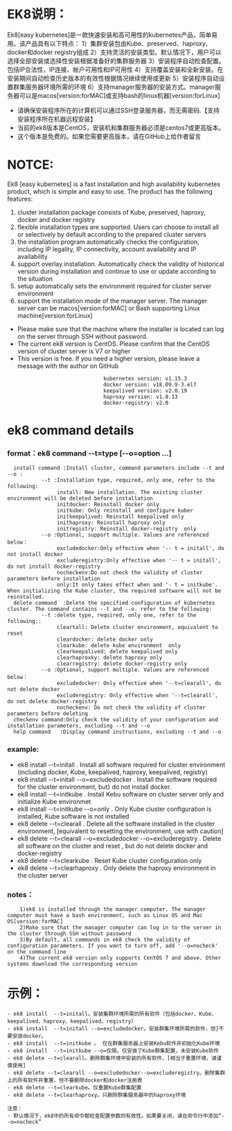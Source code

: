 # EK8说明：
Ek8[easy kubernetes]是一款快速安装和高可用性的kubernetes产品，简单易用。该产品具有以下特点：
1）集群安装包由Kube、preserved、haproxy、docker和docker registry组成
2）支持灵活的安装类型。默认情况下，用户可以选择全部安装或选择性安装根据准备好的集群服务器
3）安装程序自动检查配置。包括IP合法性，IP连接、帐户可用性和IP可用性
4）支持覆盖安装和全新安装。在安装期间自动检查历史版本的有效性根据情况继续使用或更新
5）安装程序自动设置群集服务器环境所需的环境
6）支持manager服务器的安装方式。manager服务器可以是macos[version:forMAC]或支持bash的linux机器[version:forLinux]

- 请确保安装程序所在的计算机可以通过SSH登录服务器，而无需密码.【支持安装程序所在机器远程安装】
- 当前的ek8版本是CentOS，安装机和集群服务器必须是centos7或更高版本。
- 这个版本是免费的。如果您需要更高版本，请在GitHub上给作者留言
# NOTCE:
Ek8 [easy kubernetes] is a fast installation and high availability kubernetes product,
which is simple and easy to use. The product has the following features:
1) cluster installation package consists of Kube, preserved, haproxy, docker and docker registry
2) flexible installation types are supported. Users can choose to install all or selectively by default
   according to the prepared cluster servers
3) the installation program automatically checks the configuration, including IP legality,
   IP connectivity, account availability and IP availability
4) support overlay installation. Automatically check the validity of historical version during installation and
   continue to use or update according to the situation
5) setup automatically sets the environment required for cluster server environment
6) support the installation mode of the manager server. The manager server can be macos[version:forMAC] or Bash supporting Linux machine[version:forLinux]

- Please make sure that the machine where the installer is located can log on  the server through SSH without password.
- The current ek8 version is CentOS. Please confirm that the CentOS version of cluster server is V7 or higher
- This version is free. If you need a higher version, please leave a message with the author on GitHub
```
                               kubernetes version: v1.15.3
                               docker version: v18.09.9-3.el7
                               keepalived version: v2.0.19
                               haproxy version: v1.8.13
                               docker-registry: v2.0
```

# ek8 command details

### format：ek8 command --t=type [--o=option ...]
      install command :Install cluster, command parameters include --t and --o :
               --t :Installation type, required, only one, refer to the following:
                    install: New installation. The existing cluster environment will be deleted before installation
                    initdocker: Reinstall docker only
                    initkube: Only reinstall and configure kuber
                    initkeepalived: Reinstall keepalived only
                    inithaproxy: Reinstall haproxy only
                    initregistry: Reinstall docker-registry  only
               --o :Optional, support multiple. Values are referenced below：
                    excludedocker:Only effective when '-- t = initall', do not install docker
                    excluderegistry:Only effective when '-- t = initall', do not install docker-registry
                    nocheckenv:Do not check the validity of cluster parameters before installation
                    only:It only takes effect when and '- t = initkube'. When initializing the Kube cluster, the required software will not be reinstalled.
      delete command  :Delete the specified configuration of kubernetes cluster. The command contains --t and --o. refer to the following:
               --t :delete type, required, only one, refer to the following::
                    cleartall: Delete cluster environment, equivalent to reset
                    cleardocker: delete docker only
                    clearkube: delete kube environment  only
                    clearkeepalived: delete keepalived only
                    clearhaproxky: delete haproxy only
                    clearregistry: delete docker-registry only
               --o :Optional, support multiple. Values are referenced below：
                    excludedocker: Only effective when '--t=clearall', do not delete docker
                    excluderegistry: Only effective when '--t=clearall', do not delete docker-registry
                    nocheckenv: Do not check the validity of cluster parameters before deleting
      checkenv command:Only check the validity of your configuration and installation parameters, excluding --t and --o
      help command   :Display command instructions, excluding --t and --o
### example:
- ek8 install --t=initall . Install all software required for cluster environment (including docker, Kube, keepalived, haproxy, keepalived, registry)
- ek8 install --t=initall  --o=excludedocker . Install the software required for the cluster environment, but} do not install docker. 
- ek8 install --t=initkube . Install Kebu software on cluster server only and initialize Kube environmet
- ek8 install --t=initkube  --o=only . Only Kube cluster configuration is installed, Kube software is not installed
- ek8 delete --t=clearall .  Delete all the software installed in the cluster environment, [equivalent to resetting the environment, use with caution]
- ek8 delete --t=clearall  --o=excludedocker  --o=excluderegistry . Delete all software on the cluster and reset , but do not delete docker and docker-registry
 - ek8 delete --t=clearkube .  Reset Kube cluster configuration only
- ek8 delete --t=clearhaproxy . Only delete the haproxy environment in the cluster server

### notes：
        1)ek8 is installed through the manager computer. The manager computer must have a bash environment, such as Linux OS and Mac OS[version:forMAC]
        2)Make sure that the manager computer can log in to the server in the cluster through SSH without password
        3)By default, all commands in ek8 check the validity of configuration parameters. If you want to turn off, add '--o=nocheck' on the command line
        4)The current ek8 version only supports CentOS 7 and above. Other systems download the corresponding version

# 示例：
```
- ek8 install  --t=initall。安装集群环境所需的所有软件（包括docker、Kube、keepalived、haproxy、keepalived、registry）
- ek8 install  --t=initall --o=excludedocker。安装群集环境所需的软件，但}不要安装docker。
- ek8 install  --t=initkube 。 仅在群集服务器上安装Kebu软件并初始化Kube环境
- ek8 install  --t=initkube --o=仅限。仅安装了Kube群集配置，未安装Kube软件
- ek8 delete --t=clearall。删除群集环境中安装的所有软件，[相当于重置环境，请谨慎使用]
- ek8 delete --t=clearall --o=excludedocker--o=excluderegistry。删除集群上的所有软件并重置，但不要删除docker和docker注册表
- ek8 delete --t=clearkube。仅重置Kube群集配置
- ek8 delete --t=clearhaproxy。只删除群集服务器中的haproxy环境

注意：
- 默认情况下，ek8中的所有命令都检查配置参数的有效性。如果要关闭，请在命令行中添加“--o=nocheck”

```
